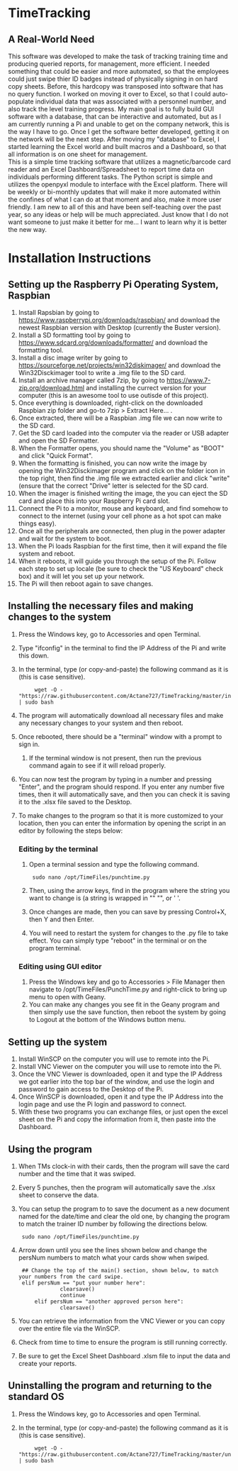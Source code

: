 # TimeTracking

## A Real-World Need
This software was developed to make the task of tracking training time and producing queried reports, for management, more efficient.  I needed something that could be easier and more automated, so that the employees could just swipe thier ID badges instead of physically signing in on hard copy sheets.  Before, this hardcopy was transposed into software that has no query function.  I worked on moving it over to Excel, so that I could auto-populate individual data that was associated with a personnel number, and also track the level training progress.  My main goal is to fully build GUI software with a database, that can be interactive and automated, but as I am currently running a Pi and unable to get on the company network, this is the way I have to go. Once I get the software better developed, getting it on the network will be the next step. After moving my "database" to Excel, I started learning the Excel world and built macros and a Dashboard, so that all information is on one sheet for management.  
This is a simple time tracking software that utilizes a magnetic/barcode card reader and an Excel Dashboard/Spreadsheet to report time data on individuals performing different tasks.  The Python script is simple and utilizes the openpyxl module to interface with the Excel platform.
There will be weekly or bi-monthly updates that will make it more automated within the confines of what I can do at that moment and also, make it more user friendly.
I am new to all of this and have been self-teaching over the past year, so any ideas or help will be much appreciated.  Just know that I do not want someone to just make it better for me... I want to learn why it is better the new way.


# Installation Instructions

## Setting up the Raspberry Pi Operating System, Raspbian

1. Install Rapsbian by going to https://www.raspberrypi.org/downloads/raspbian/ and download the newest Raspbian version with Desktop (currently the Buster version).
2. Install a SD formatting tool by going to https://www.sdcard.org/downloads/formatter/ and download the formatting tool.
3. Install a disc image writer by going to https://sourceforge.net/projects/win32diskimager/ and download the Win32Disckimager tool to write a .img file to the SD card.
4. Install an archive manager called 7zip, by going to https://www.7-zip.org/download.html and installing the currect version for your computer (this is an awesome tool to use outisde of this project).
5. Once everything is downloaded, right-click on the downloaded Raspbian zip folder and go-to 7zip > Extract Here... .
6. Once extracted, there will be a Raspbian .img file we can now write to the SD card.
7. Get the SD card loaded into the computer via the reader or USB adapter and open the SD Formatter.
8. When the Formatter opens, you should name the "Volume" as "BOOT" and click "Quick Format".
9. When the formatting is finished, you can now write the image by opening the Win32Disckimager program and click on the folder icon in the top right, then find the .img file we extracted earlier and click "write" (ensure that the correct "Drive" letter is selected for the SD card.
9. When the imager is finished writing the image, the you can eject the SD card and place this into your Raspberry Pi card slot.
10. Connect the Pi to a monitor, mouse and keyboard, and find somehow to connect to the internet (using your cell phone as a hot spot can make things easy).
11. Once all the peripherals are connected, then plug in the power adapter and wait for the system to boot.
12. When the Pi loads Raspbian for the first time, then it will expand the file  system and reboot.
13. When it reboots, it will guide you through the setup of the Pi.  Follow each step to set up locale (be sure to check the "US Keyboard" check box) and it will let you set up your network.
14. The Pi will then reboot again to save changes.

## Installing the necessary files and making changes to the system

1. Press the Windows key, go to Accessories and open Terminal.
2. Type "ifconfig" in the terminal to find the IP Address of the Pi and write this down.
3. In the terminal, type (or copy-and-paste) the following command as it is (this is case sensitive).

			wget -O - "https://raw.githubusercontent.com/Actane727/TimeTracking/master/install.sh" | sudo bash
			
4. The program will automatically download all necessary files and make any necessary changes to your system and then reboot.
5. Once rebooted, there should be a "terminal" window with a prompt to sign in.
	1. If the terminal window is not present, then run the previous command again to see if it will reload properly.
6. You can now test the program by typing in a number and pressing "Enter", and the program should respond.  If you enter any number five times, then it will automatically save, and then you can check it is saving it to the .xlsx file saved to the Desktop.
7. To make changes to the program so that it is more customized to your location, then you can enter the information by opening the script in an editor by following the steps below:
	
	### Editing by the terminal
	1. Open a terminal session and type the following command.
			
			sudo nano /opt/TimeFiles/punchtime.py
			
	2. Then, using the arrow keys, find in the program where the string you want to change is (a string is wrapped in "" "", or ' '.
	3. Once changes are made, then you can save by pressing Control+X, then Y and then Enter.
	4. You will need to restart the system for changes to the .py file to take effect. You can simply type "reboot" in the terminal 	   or on the program terminal.
	
	### Editing using GUI editor
	1. Press the Windows key and go to Accessories > File Manager then navigate to /opt/TimeFiles/PunchTime.py and right-click to 		   bring up menu to open with Geany.
	2. You can make any changes you see fit in the Geany program and then simply use the save function, then reboot the system by 		   going to Logout at the bottom of the Windows button menu.
	
## Setting up the system

1. Install WinSCP on the computer you will use to remote into the Pi.
2. Install VNC Viewer on the computer you will use to remote into the Pi.
3. Once the VNC Viewer is downloaded, open it and type the IP Address we got earlier into the top bar of the window, and use the login      and password to gain access to the Desktop of the Pi. 
4. Once WinSCP is downloaded, open it and type the IP Address into the login page and use the Pi login and password to connect. 
5. With these two programs you can exchange files, or just open the excel sheet on the Pi and copy the information from it, then paste      into the Dashboard.

## Using the program

1. When TMs clock-in with their cards, then the program will save the card number and the time that it was swiped.
2. Every 5 punches, then the program will automatically save the .xlsx sheet to conserve the data.
3. You can setup the program to to save the document as a new document named for the date/time and clear the old one, by changing the      program to match the trainer ID number by following the directions below.

		sudo nano /opt/TimeFiles/punchtime.py

4. Arrow down until you see the lines shown below and change the persNum numbers to match what your cards show when swiped.

		## Change the top of the main() section, shown below, to match your numbers from the card swipe.
		elif persNum == "put your number here":
            		clearsave()
            		continue
        	elif persNum == "another approved person here":
            		clearsave()
			
4. You can retrieve the information from the VNC Viewer or you can copy over the entire file via the WinSCP.
5. Check from time to time to ensure the program is still running correctly.
6. Be sure to get the Excel Sheet Dashboard .xlsm file to input the data and create your reports. 


## Uninstalling the program and returning to the standard OS
1. Press the Windows key, go to Accessories and open Terminal.
2. In the terminal, type (or copy-and-paste) the following command as it is (this is case sensitive).

			wget -O - "https://raw.githubusercontent.com/Actane727/TimeTracking/master/uninstall.sh" | sudo bash	
